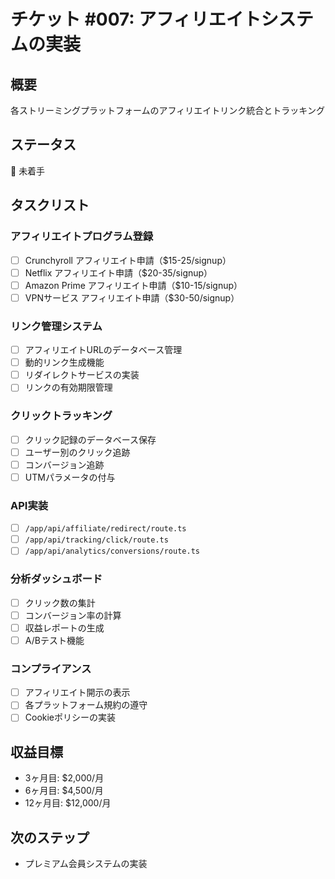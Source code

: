 # チケット #007: アフィリエイトシステムの実装

## 概要
各ストリーミングプラットフォームのアフィリエイトリンク統合とトラッキング

## ステータス
🔴 未着手

## タスクリスト

### アフィリエイトプログラム登録
- [ ] Crunchyroll アフィリエイト申請（$15-25/signup）
- [ ] Netflix アフィリエイト申請（$20-35/signup）
- [ ] Amazon Prime アフィリエイト申請（$10-15/signup）
- [ ] VPNサービス アフィリエイト申請（$30-50/signup）

### リンク管理システム
- [ ] アフィリエイトURLのデータベース管理
- [ ] 動的リンク生成機能
- [ ] リダイレクトサービスの実装
- [ ] リンクの有効期限管理

### クリックトラッキング
- [ ] クリック記録のデータベース保存
- [ ] ユーザー別のクリック追跡
- [ ] コンバージョン追跡
- [ ] UTMパラメータの付与

### API実装
- [ ] `/app/api/affiliate/redirect/route.ts`
- [ ] `/app/api/tracking/click/route.ts`
- [ ] `/app/api/analytics/conversions/route.ts`

### 分析ダッシュボード
- [ ] クリック数の集計
- [ ] コンバージョン率の計算
- [ ] 収益レポートの生成
- [ ] A/Bテスト機能

### コンプライアンス
- [ ] アフィリエイト開示の表示
- [ ] 各プラットフォーム規約の遵守
- [ ] Cookieポリシーの実装

## 収益目標
- 3ヶ月目: $2,000/月
- 6ヶ月目: $4,500/月
- 12ヶ月目: $12,000/月

## 次のステップ
- プレミアム会員システムの実装